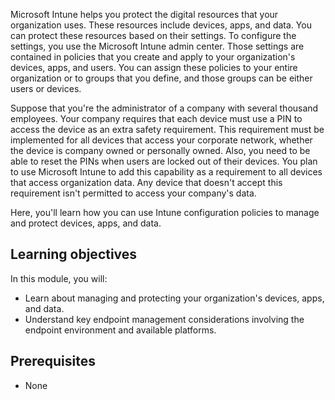 Microsoft Intune helps you protect the digital resources that your organization uses. These resources include devices, apps, and data. You can protect these resources based on their settings. To configure the settings, you use the Microsoft Intune admin center. Those settings are contained in policies that you create and apply to your organization's devices, apps, and users. You can assign these policies to your entire organization or to groups that you define, and those groups can be either users or devices.

Suppose that you're the administrator of a company with several thousand employees. Your company requires that each device must use a PIN to access the device as an extra safety requirement. This requirement must be implemented for all devices that access your corporate network, whether the device is company owned or personally owned. Also, you need to be able to reset the PINs when users are locked out of their devices. You plan to use Microsoft Intune to add this capability as a requirement to all devices that access organization data. Any device that doesn't accept this requirement isn't permitted to access your company's data.

Here, you'll learn how you can use Intune configuration policies to manage and protect devices, apps, and data.

## Learning objectives

In this module, you will:

- Learn about managing and protecting your organization's devices, apps, and data.
- Understand key endpoint management considerations involving the endpoint environment and available platforms.

## Prerequisites

- None
